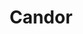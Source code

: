 ---
title: Candor
date: 
draft: false

# descripcion
description : Aro de plata pasante

materials: Plata 925

color: Plateado

dimensions: 1,5cm diam x 0,5cm ancho

code: 01-20-0453

type: "Aros"

categories: []

price: $6.110,00

price_eftvo: $5.190,00

# Images
# first image will be shown in the product page
images:
  # - image: "images/path_to_image"
  # La ubicacion de las imagenes es imagenes/Aros/Aros.Solo Plata/01-20-0453-candor
  - image: "./images/aros/solo_plata/01-20-0453-argollas-semi-anchas_a.JPG"
  - image: "./images/aros/solo_plata/01-20-0453-argollas-semi-anchas_b.JPG"
---